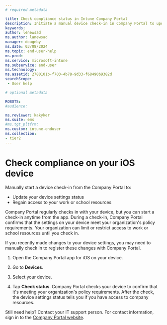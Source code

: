 ```yaml
---
# required metadata

title: Check compliance status in Intune Company Portal
description: Initiate a manual device check-in in Company Portal to update your device settings status and regain access to your work or school resources.  
keywords:
author: lenewsad
ms.author: lanewsad
manager: dougeby
ms.date: 03/08/2024
ms.topic: end-user-help
ms.prod:
ms.service: microsoft-intune
ms.subservice: end-user
ms.technology:
ms.assetid: 2780101b-f703-4b78-9d33-f68490b9382d
searchScope:
 - User help

# optional metadata

ROBOTS:  
#audience:

ms.reviewer: kakyker
ms.suite: ems
#ms.tgt_pltfrm:
ms.custom: intune-enduser
ms.collection:
- tier2
---
```



# Check compliance on your iOS device  
Manually start a device check-in from the Company Portal to:

* Update your device settings status 
* Regain access to your work or school resources 

Company Portal regularly checks in with your device, but you can start a check-in anytime from the app.  During a check-in, Company Portal confirms that the settings on your device meet your organization's policy requirements. Your organization can limit or restrict access to work or school resources until you check in.  

If you recently made changes to your device settings, you may need to manually check in to register these changes with Company Portal. 

1. Open the Company Portal app for iOS on your device.  

2. Go to **Devices**.  
   
3. Select your device.  
   
4. Tap **Check status**. Company Portal checks your device to confirm that it's meeting your organization's policy requirements. After the check, the device settings status tells you if you have access to company resources.  


Still need help? Contact your IT support person. For contact information, sign in to the [Company Portal website](https://go.microsoft.com/fwlink/?linkid=2010980).  




